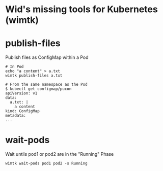 # Wid's missing tools for Kubernetes (wimtk)

# publish-files

Publish files as ConfigMap within a Pod


```
# In Pod
echo "a content" > a.txt
wimtk publish-files a.txt
```

```
# From the same namespace as the Pod
$ kubectl get configmap/pucon
apiVersion: v1
data:
  a.txt: |
    a content
kind: ConfigMap
metadata:
...

```

# wait-pods

Wait untils pod1 or pod2 are in the "Running" Phase

```
wimtk wait-pods pod1 pod2 -s Running
```


